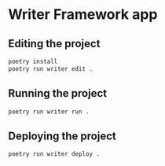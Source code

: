 # Writer Framework app

## Editing the project

```bash
poetry install
poetry run writer edit .
```

## Running the project

```bash
poetry run writer run .
```

## Deploying the project

```bash
poetry run writer deploy .
```


